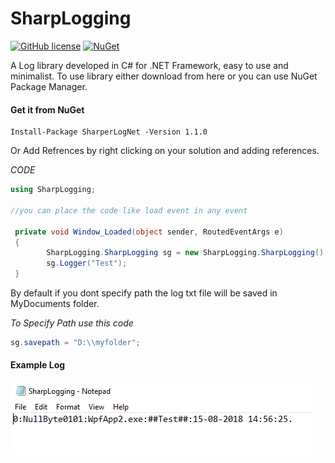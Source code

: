 # SharpLogging
[![GitHub license](https://img.shields.io/github/license/nullbyte01/SharpLogging.svg)](https://github.com/nullbyte01/SharpLogging/blob/master/LICENSE) [![NuGet](https://img.shields.io/nuget/dt/SharpLogging.svg)](https://www.nuget.org/packages/SharperLogNet/)

A Log library developed in C# for .NET Framework, easy to use and minimalist.
To use library either download from here or you can use NuGet Package Manager.

#### Get it from NuGet
```
Install-Package SharperLogNet -Version 1.1.0
```

Or Add Refrences by right clicking on your solution and adding references.

_CODE_
```csharp
using SharpLogging;

//you can place the code like load event in any event

 private void Window_Loaded(object sender, RoutedEventArgs e)
 {
        SharpLogging.SharpLogging sg = new SharpLogging.SharpLogging();
        sg.Logger("Test");
 }

```

By default if you dont specify path the log txt file will be saved in MyDocuments folder.

*To Specify Path use this code*
```csharp
sg.savepath = "D:\\myfolder";
```

#### Example Log ####
![Example](https://github.com/nullbyte01/SharpLogging/blob/master/1.PNG)
